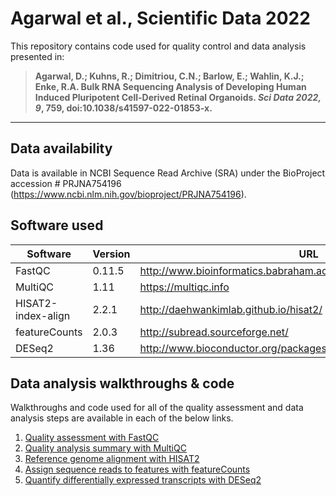 # Agarwal et al., Scientific Data 2022

This repository contains code used for quality control and data analysis presented in: 

> **Agarwal, D.; Kuhns, R.; Dimitriou, C.N.; Barlow, E.; Wahlin, K.J.; Enke, R.A. Bulk RNA Sequencing Analysis of Developing Human Induced Pluripotent Cell-Derived Retinal Organoids. *Sci Data **2022**, 9*, 759, doi:10.1038/s41597-022-01853-x.**

----

## Data availability

Data is available in NCBI Sequence Read Archive (SRA) under the BioProject accession # PRJNA754196 (https://www.ncbi.nlm.nih.gov/bioproject/PRJNA754196).

## Software used

| Software | Version | URL | 
| --- | --- | --- |
| FastQC | 0.11.5 | http://www.bioinformatics.babraham.ac.uk/projects/fastqc/ |
| MultiQC | 1.11 | https://multiqc.info|
| HISAT2-index-align | 2.2.1 | http://daehwankimlab.github.io/hisat2/ |
| featureCounts | 2.0.3 | http://subread.sourceforge.net/ |
| DESeq2 | 1.36 | http://www.bioconductor.org/packages/release/bioc/html/DESeq2.html |

## Data analysis walkthroughs & code

Walkthroughs and code used for all of the quality assessment and data analysis steps are available in each of the below links.

1. [Quality assessment with FastQC](https://github.com/WahlinLab/Organoid_RNAseq_SciData22/tree/main/Walkthroughs)
3. [Quality analysis summary with MultiQC](https://github.com/WahlinLab/Organoid_RNAseq_SciData22/tree/main/Walkthroughs)
3. [Reference genome alignment with HISAT2](https://github.com/WahlinLab/Organoid_RNAseq_SciData22/tree/main/Walkthroughs)
4. [Assign sequence reads to features with featureCounts](https://github.com/WahlinLab/Organoid_RNAseq_SciData22/tree/main/Walkthroughs)
5. [Quantify differentially expressed transcripts with DESeq2](https://github.com/WahlinLab/Organoid_RNAseq_SciData22/tree/main/Walkthroughs)
